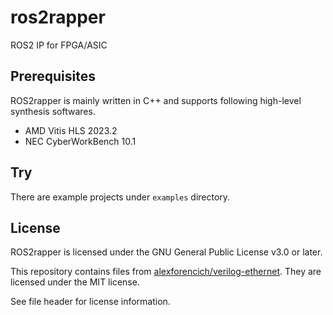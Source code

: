 # ros2rapper
ROS2 IP for FPGA/ASIC

## Prerequisites
ROS2rapper is mainly written in C++ and supports following high-level synthesis softwares.
* AMD Vitis HLS 2023.2
* NEC CyberWorkBench 10.1

## Try
There are example projects under `examples` directory.

## License
ROS2rapper is licensed under the GNU General Public License v3.0 or later.

This repository contains files from [alexforencich/verilog-ethernet](https://github.com/alexforencich/verilog-ethernet). They are licensed under the MIT license.

See file header for license information.
